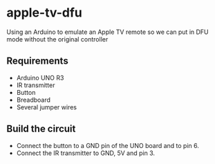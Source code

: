 # apple-tv-dfu
Using an Arduino to emulate an Apple TV remote so we can put in DFU mode without the original controller

## Requirements
- Arduino UNO R3
- IR transmitter
- Button
- Breadboard
- Several jumper wires

## Build the circuit
- Connect the button to a GND pin of the UNO board and to pin 6.
- Connect the IR transmitter to GND, 5V and pin 3.

